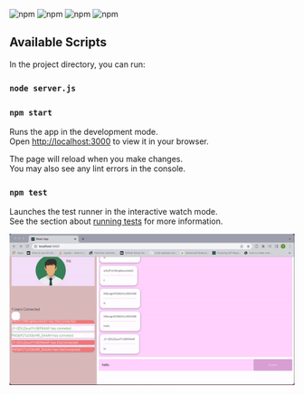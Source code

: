 <p>
<img src="https://img.shields.io/badge/React-20232A?style=for-the-badge&logo=react&logoColor=61DAFB" alt="npm">
<img src="https://img.shields.io/badge/Express.js-000000?style=for-the-badge&logo=express&logoColor=white" alt="npm">
<img src="https://img.shields.io/badge/Socket.io-010101?&style=for-the-badge&logo=Socket.io&logoColor=white" alt="npm">
<img src="https://img.shields.io/badge/MongoDB-4EA94B?style=for-the-badge&logo=mongodb&logoColor=white" alt="npm">
  </p>
  
  
## Available Scripts

In the project directory, you can run:

### `node server.js`


### `npm start`

Runs the app in the development mode.\
Open [http://localhost:3000](http://localhost:3000) to view it in your browser.

The page will reload when you make changes.\
You may also see any lint errors in the console.

### `npm test`

Launches the test runner in the interactive watch mode.\
See the section about [running tests](https://facebook.github.io/create-react-app/docs/running-tests) for more information.



<img src ="./sampleGif.gif" alt="sampleGif">
